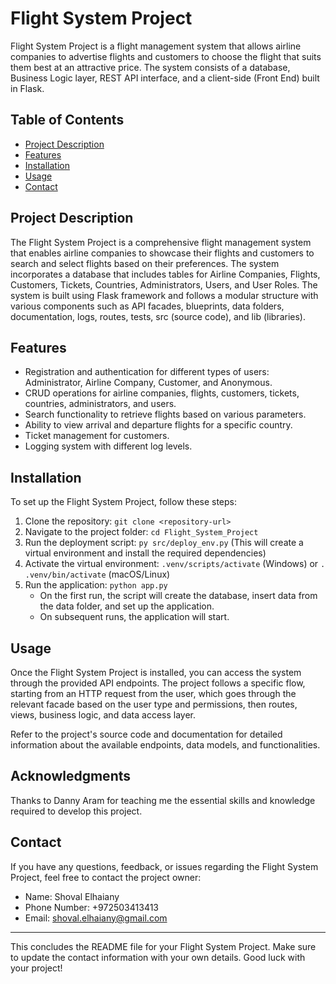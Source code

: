 # Flight System Project

Flight System Project is a flight management system that allows airline companies to advertise flights and customers to choose the flight that suits them best at an attractive price. The system consists of a database, Business Logic layer, REST API interface, and a client-side (Front End) built in Flask.

## Table of Contents

- [Project Description](#project-description)
- [Features](#features)
- [Installation](#installation)
- [Usage](#usage)
- [Contact](#contact)

## Project Description

The Flight System Project is a comprehensive flight management system that enables airline companies to showcase their flights and customers to search and select flights based on their preferences. The system incorporates a database that includes tables for Airline Companies, Flights, Customers, Tickets, Countries, Administrators, Users, and User Roles. The system is built using Flask framework and follows a modular structure with various components such as API facades, blueprints, data folders, documentation, logs, routes, tests, src (source code), and lib (libraries).

## Features

- Registration and authentication for different types of users: Administrator, Airline Company, Customer, and Anonymous.
- CRUD operations for airline companies, flights, customers, tickets, countries, administrators, and users.
- Search functionality to retrieve flights based on various parameters.
- Ability to view arrival and departure flights for a specific country.
- Ticket management for customers.
- Logging system with different log levels.

## Installation

To set up the Flight System Project, follow these steps:

1. Clone the repository: `git clone <repository-url>`
2. Navigate to the project folder: `cd Flight_System_Project`
3. Run the deployment script: `py src/deploy_env.py` (This will create a virtual environment and install the required dependencies)
4. Activate the virtual environment: `.venv/scripts/activate` (Windows) or `. .venv/bin/activate` (macOS/Linux)
5. Run the application: `python app.py`
   - On the first run, the script will create the database, insert data from the data folder, and set up the application.
   - On subsequent runs, the application will start.

## Usage

Once the Flight System Project is installed, you can access the system through the provided API endpoints. The project follows a specific flow, starting from an HTTP request from the user, which goes through the relevant facade based on the user type and permissions, then routes, views, business logic, and data access layer.

Refer to the project's source code and documentation for detailed information about the available endpoints, data models, and functionalities.

## Acknowledgments

Thanks to Danny Aram for teaching me the essential skills and knowledge required to develop this project.

## Contact

If you have any questions, feedback, or issues regarding the Flight System Project, feel free to contact the project owner:

- Name: Shoval Elhaiany
- Phone Number: +972503413413
- Email: shoval.elhaiany@gmail.com

---

This concludes the README file for your Flight System Project. Make sure to update the contact information with your own details. Good luck with your project!
